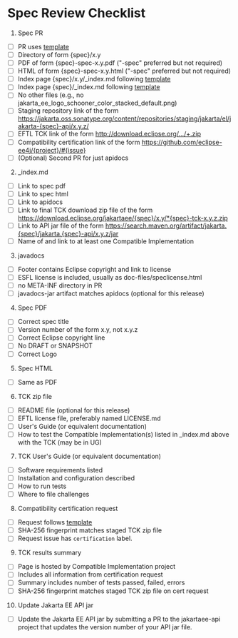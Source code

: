 # Spec Review Checklist

1. Spec PR
  - [ ] PR uses [template](https://github.com/jakartaee/specifications/blob/master/pull_request_template.md)
  - [ ] Directory of form {spec}/x.y
  - [ ] PDF of form {spec}-spec-x.y.pdf ("-spec" preferred but not required)
  - [ ] HTML of form {spec}-spec-x.y.html ("-spec" preferred but not required)
  - [ ] Index page {spec}/x.y/_index.md following [template](https://github.com/jakartaee/specification-committee/blob/master/spec_page_template.md)
  - [ ] Index page {spec}/_index.md following [template](https://github.com/jakartaee/specification-committee/blob/master/spec_index_template.md)
  - [ ] No other files (e.g., no jakarta_ee_logo_schooner_color_stacked_default.png)
  - [ ] Staging repository link of the form https://jakarta.oss.sonatype.org/content/repositories/staging/jakarta/el/jakarta-{spec}-api/x.y.z/
  - [ ] EFTL TCK link of the form http://download.eclipse.org/.../+.zip
  - [ ] Compatibility certification link of the form https://github.com/eclipse-ee4j/{project}/#{issue}
  - [ ] (Optional) Second PR for just apidocs

2. _index.md
  - [ ] Link to spec pdf
  - [ ] Link to spec html
  - [ ] Link to apidocs
  - [ ] Link to final TCK download zip file of the form https://download.eclipse.org/jakartaee/{spec}/x.y/*{spec}-tck-x.y.z.zip
  - [ ] Link to API jar file of the form https://search.maven.org/artifact/jakarta.{spec}/jakarta.{spec}-api/x.y.z/jar
  - [ ] Name of and link to at least one Compatible Implementation

3. javadocs
  - [ ] Footer contains Eclipse copyright and link to license
  - [ ] ESFL license is included, usually as doc-files/speclicense.html
  - [ ] no META-INF directory in PR
  - [ ] javadocs-jar artifact matches apidocs (optional for this release)

4. Spec PDF
  - [ ] Correct spec title
  - [ ] Version number of the form x.y, not x.y.z
  - [ ] Correct Eclipse copyright line
  - [ ] No DRAFT or SNAPSHOT
  - [ ] Correct Logo

5. Spec HTML
  - [ ] Same as PDF

6. TCK zip file
  - [ ] README file (optional for this release)
  - [ ] EFTL license file, preferably named LICENSE.md
  - [ ] User's Guide (or equivalent documentation)
  - [ ] How to test the Compatible Implementation(s) listed in _index.md above with the TCK (may be in UG)

7. TCK User's Guide (or equivalent documentation)
  - [ ] Software requirements listed
  - [ ] Installation and configuration described
  - [ ] How to run tests
  - [ ] Where to file challenges

8. Compatibility certification request
  - [ ] Request follows [template](https://github.com/jakartaee/specification-committee/blob/master/compatibility-certification-request.md)
  - [ ] SHA-256 fingerprint matches staged TCK zip file
  - [ ] Request issue has `certification` label.

9. TCK results summary
  - [ ] Page is hosted by Compatible Implementation project
  - [ ] Includes all information from certification request
  - [ ] Summary includes number of tests passed, failed, errors
  - [ ] SHA-256 fingerprint matches staged TCK zip file on cert request
 
10. Update Jakarta EE API jar
  - [ ] Update the Jakarta EE API jar by submitting a PR to the jakartaee-api project that updates the version number of your API jar file.
